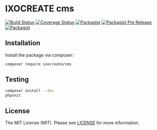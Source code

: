 # IXOCREATE cms

[![Build Status](https://travis-ci.com/ixocreate/cms.svg?branch=master)](https://travis-ci.com/ixocreate/cms)
[![Coverage Status](https://coveralls.io/repos/github/ixocreate/cms/badge.svg?branch=develop)](https://coveralls.io/github/ixocreate/cms?branch=develop)
[![Packagist](https://img.shields.io/packagist/v/ixocreate/cms.svg)](https://packagist.org/packages/ixocreate/cms)
[![Packagist Pre Release](https://img.shields.io/packagist/vpre/ixocreate/cms.svg)](https://packagist.org/packages/ixocreate/cms)
[![Packagist](https://img.shields.io/packagist/l/ixocreate/cms.svg)](https://packagist.org/packages/ixocreate/cms)

## Installation

Install the package via composer:

```sh
composer require ixocreate/cms
```

## Testing

```sh
composer install --dev
phpunit
```

## License

The MIT License (MIT). Please see [LICENSE](LICENSE) for more information.

